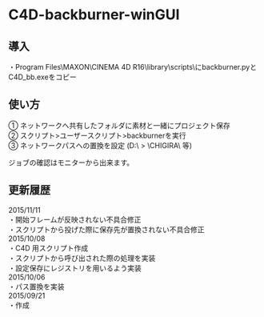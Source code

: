 ﻿# C4D-backburner-winGUI

## 導入
・Program Files\MAXON\CINEMA 4D R16\library\scripts\にbackburner.pyと C4D_bb.exeをコピー  

## 使い方
① ネットワークへ共有したフォルダに素材と一緒にプロジェクト保存  
② スクリプト>ユーザースクリプト>backburnerを実行  
③ ネットワークパスへの置換を設定 (D:\ > \\CHIGIRA\ 等)  
  
ジョブの確認はモニターから出来ます。  


## 更新履歴
2015/11/11  
・開始フレームが反映されない不具合修正  
・スクリプトから投げた際に保存先が置換されない不具合修正  
2015/10/08  
・C4D 用スクリプト作成  
・スクリプトから呼び出された際の処理を実装  
・設定保存にレジストリを用いるよう実装  
2015/10/06  
・パス置換を実装  
2015/09/21  
・作成